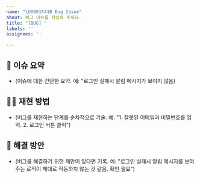```yaml
---
name: "\U0001F41B Bug Issue"
about: 버그 이슈를 작성해 주세요.
title: "[BUG] "
labels: ''
assignees: ''

---
```


## 📍 이슈 요약
- (이슈에 대한 간단한 요약. 예: "로그인 실패시 알림 메시지가 보이지 않음)

## 🧙‍♀️ 재현 방법
- (버그를 재현하는 단계를 순차적으로 기술. 예: "1. 잘못된 이메일과 비밀번호를 입력. 2. 로그인 버튼 클릭") 

## 🌱 해결 방안
- (버그를 해결하기 위한 제안이 있다면 기록. 예: "로그인 실패시 알림 메시지를 보여주는 로직이 제대로 작동하지 않는 것 같음. 확인 필요")
